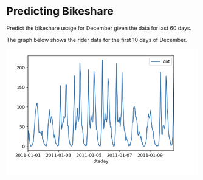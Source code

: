 # Predicting Bikeshare

Predict the bikeshare usage for December given the data for last 60 days. 

The graph below shows the rider data for the first 10 days of December. 

![number of bikers](https://github.com/shahzina/Bikeshare/blob/master/images/num_bike_riders.png)
